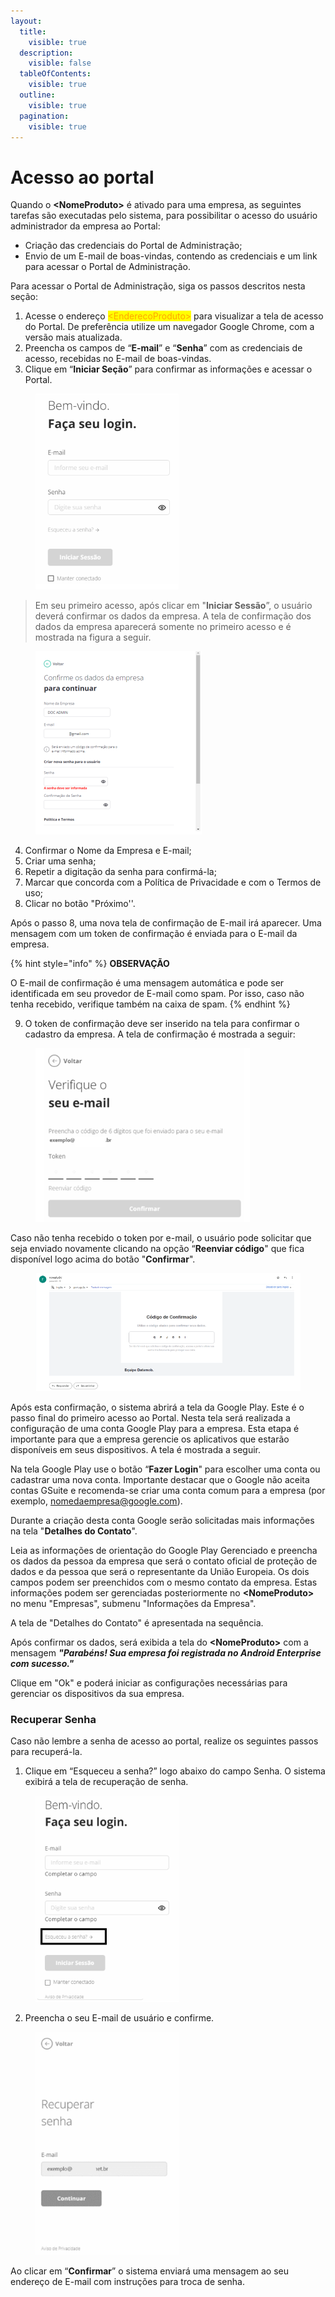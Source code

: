 ```yaml
---
layout:
  title:
    visible: true
  description:
    visible: false
  tableOfContents:
    visible: true
  outline:
    visible: true
  pagination:
    visible: true
---
```


# Acesso ao portal

Quando o **\<NomeProduto>** é ativado para uma empresa, as seguintes tarefas são executadas pelo sistema, para possibilitar o acesso do usuário administrador da empresa ao Portal:

* Criação das credenciais do Portal de Administração;
* Envio de um E-mail de boas-vindas, contendo as credenciais e um link para acessar o Portal de Administração.

Para acessar o Portal de Administração, siga os passos descritos nesta seção:

1. Acesse o endereço <mark style="color:orange;">\<EnderecoProduto></mark> para visualizar a tela de acesso do Portal. De preferência utilize um navegador Google Chrome, com a versão mais atualizada.
2. Preencha os campos de “**E-mail**” e “**Senha**” com as credenciais de acesso, recebidas no E-mail de boas-vindas.
3. Clique em “**Iniciar Seção**” para confirmar as informações e acessar o Portal.

<figure><img src="../../.gitbook/assets/image (1) (1) (1) (1) (1) (1) (1) (1).png" alt="" width="229"><figcaption></figcaption></figure>

> Em seu primeiro acesso, após clicar em "**Iniciar Sessão**”, o usuário deverá confirmar os dados da empresa. A tela de confirmação dos dados da empresa aparecerá somente no primeiro acesso e é mostrada na figura a seguir.

<figure><img src="../../.gitbook/assets/image (2) (1) (1) (1) (1) (1) (1) (1).png" alt="" width="266"><figcaption></figcaption></figure>

4. Confirmar o Nome da Empresa e E-mail;
5. Criar uma senha;
6. Repetir a digitação da senha para confirmá-la;
7. Marcar que concorda com a Política de Privacidade e com o Termos de uso;
8. Clicar no botão "Próximo''.

Após o passo 8, uma nova tela de confirmação de E-mail irá aparecer. Uma mensagem com um token de confirmação é enviada para o E-mail da empresa.

{% hint style="info" %}
**OBSERVAÇÃO**

O E-mail de confirmação é uma mensagem automática e pode ser identificada em seu provedor de E-mail como spam. Por isso, caso não tenha recebido, verifique também na caixa de spam.
{% endhint %}

9. O token de confirmação deve ser inserido na tela para confirmar o cadastro da empresa. A tela de confirmação é mostrada a seguir:

<figure><img src="../../.gitbook/assets/image (3) (1) (1) (1) (1) (1).png" alt="" width="343"><figcaption></figcaption></figure>

Caso não tenha recebido o token por e-mail, o usuário pode solicitar que seja enviado novamente clicando na opção “**Reenviar código**" que fica disponível logo acima do botão "**Confirmar**".

<figure><img src="../../.gitbook/assets/image (4) (1) (1) (1) (1) (1).png" alt="" width="542"><figcaption></figcaption></figure>

Após esta confirmação, o sistema abrirá a tela da Google Play. Este é o passo final do primeiro acesso ao Portal. Nesta tela será realizada a configuração de uma conta Google Play para a empresa. Esta etapa é importante para que a empresa gerencie os aplicativos que estarão disponíveis em seus dispositivos. A tela é mostrada a seguir.

Na tela Google Play use o botão “**Fazer Login**" para escolher uma conta ou cadastrar uma nova conta. Importante destacar que o Google não aceita contas GSuite e recomenda-se criar uma conta comum para a empresa (por exemplo, [nomedaempresa@google.com](mailto:nomedaempresa@google.com)).

Durante a criação desta conta Google serão solicitadas mais informações na tela "**Detalhes do Contato**".

Leia as informações de orientação do Google Play Gerenciado e preencha os dados da pessoa da empresa que será o contato oficial de proteção de dados e da pessoa que será o representante da União Europeia. Os dois campos podem ser preenchidos com o mesmo contato da empresa. Estas informações podem ser gerenciadas posteriormente no **\<NomeProduto>** no menu "Empresas", submenu "Informações da Empresa".

A tela de "Detalhes do Contato" é apresentada na sequência.

Após confirmar os dados, será exibida a tela do **\<NomeProduto>** com a mensagem _**"Parabéns! Sua empresa foi registrada no Android Enterprise com sucesso."**_

Clique em "Ok" e poderá iniciar as configurações necessárias para gerenciar os dispositivos da sua empresa.

### **Recuperar Senha**

Caso não lembre a senha de acesso ao portal, realize os seguintes passos para recuperá-la.

1. Clique em “Esqueceu a senha?” logo abaixo do campo Senha. O sistema exibirá a tela de recuperação de senha.

<figure><img src="../../.gitbook/assets/image (6) (1) (1) (1) (1).png" alt="" width="230"><figcaption></figcaption></figure>

2. Preencha o seu E-mail de usuário e confirme.

<figure><img src="../../.gitbook/assets/image (7) (1) (1) (1).png" alt="" width="230"><figcaption></figcaption></figure>

Ao clicar em “**Confirmar**” o sistema enviará uma mensagem ao seu endereço de E-mail com instruções para troca de senha.
